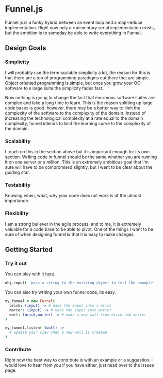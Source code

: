 Funnel.js
======

Funnel.js is a funky hybrid between an event loop and a map-reduce implementation. 
Right now only a rudimentary serial implementation exists, but the ambition is to someday be able to write everything in Funnel.

## Design Goals

### Simplicity

I will probably use the term scalable simplicity a lot, the reason for this is that there are a ton of
programming paradigms out there that are simple. Object oriented programming is simple, but once you grow your OO software to a large suite the simplicity fades fast.

Now nothing is going to change the fact that enormous software suites are complex and take a long time to learn. This is the reason splitting up large code bases is good, however, there may be a better way to limit the complexity of the software to the complexity of the domain. Instead of increasing the technological  complexity at a rate equal to the domain complexity, funnel intends to limit the learning curve to the  complexity of the domain.

### Scalability

I touch on this in the section above but it is important enough for its own section. Writing code in funnel should be the same whether you are running it on one server or a million. This is an extremely ambitious goal that I'm sure will have to be compromised slightly, but I want to be clear about the guiding star.

### Testability

Knowing when, what, why your code does not work is of the utmost importance.

### Flexibility

I am a strong believer in the agile process, and to me, it is extremely valuable for a code base to be able to pivot. One of the things I want to be sure of when designing funnel is that it is easy to make changes.

## Getting Started

### Try it out

You can play with it [here](http://jsbin.com/onuweb/1/edit).

```coffeescript
obj.input( 'pass a string to the existing object to test the example' )
```

You can also try writing your own funnel code, its easy.

```coffeescript
my_funnel = new Funnel(
  brick: (input) -> # make the input into a brick
  morter: (input) -> # make the input into morter
  wall: (brick,morter) -> # make a new wall from brick and morter
)

my_funnel.listen( (wall) ->
  # update your view when a new wall is created
)
```

### Contribute

Right now the best way to contribute is with an example or a suggestion. I would love to hear from you if you have either, just head over to the issues page.
